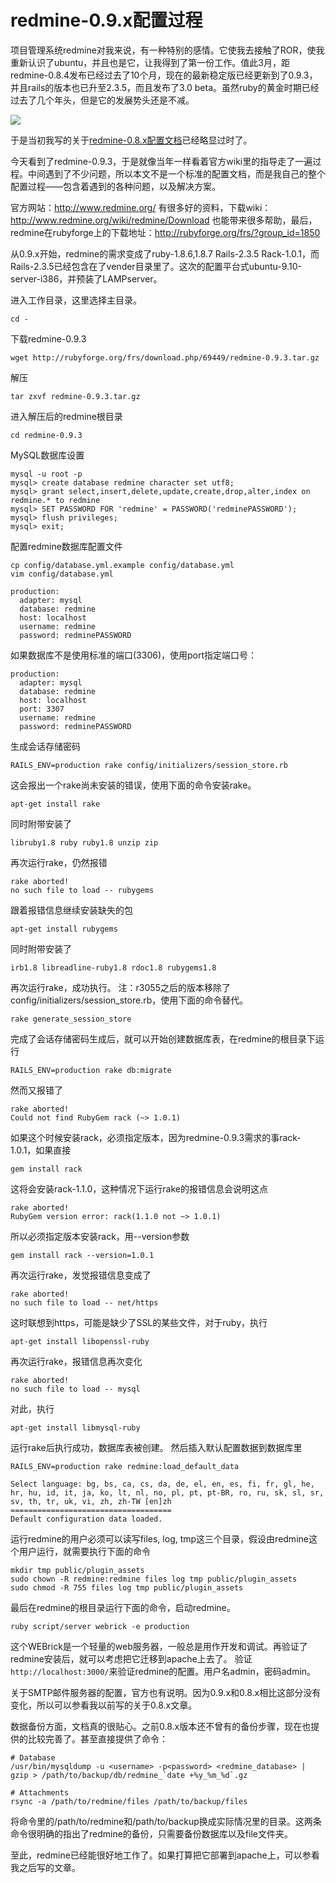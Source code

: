 # redmine-0.9.x配置过程

项目管理系统redmine对我来说，有一种特别的感情。它使我去接触了ROR，使我重新认识了ubuntu，并且也是它，让我得到了第一份工作。值此3月，距redmine-0.8.4发布已经过去了10个月，现在的最新稳定版已经更新到了0.9.3，并且rails的版本也已升至2.3.5，而且发布了3.0 beta。虽然ruby的黄金时期已经过去了几个年头，但是它的发展势头还是不减。

![](/content/images/2013/Dec/redmine_header_en.gif)

于是当初我写的关于[redmine-0.8.x配置文档](http://swordair.com/redmine-basic-configuration-on-ubuntu/)已经略显过时了。

今天看到了redmine-0.9.3，于是就像当年一样看着官方wiki里的指导走了一遍过程。中间遇到了不少问题，所以本文不是一个标准的配置文档，而是我自己的整个配置过程——包含着遇到的各种问题，以及解决方案。

官方网站：http://www.redmine.org/ 有很多好的资料，下载wiki：http://www.redmine.org/wiki/redmine/Download 也能带来很多帮助，最后，redmine在rubyforge上的下载地址：http://rubyforge.org/frs/?group_id=1850

从0.9.x开始，redmine的需求变成了ruby-1.8.6,1.8.7  Rails-2.3.5  Rack-1.0.1，而Rails-2.3.5已经包含在了vender目录里了。这次的配置平台式ubuntu-9.10-server-i386，并预装了LAMPserver。

进入工作目录，这里选择主目录。
```
cd -
```
下载redmine-0.9.3
```
wget http://rubyforge.org/frs/download.php/69449/redmine-0.9.3.tar.gz
```
解压
```
tar zxvf redmine-0.9.3.tar.gz
```
进入解压后的redmine根目录
```
cd redmine-0.9.3
```
MySQL数据库设置
```
mysql -u root -p
mysql> create database redmine character set utf8;
mysql> grant select,insert,delete,update,create,drop,alter,index on redmine.* to redmine
mysql> SET PASSWORD FOR 'redmine' = PASSWORD('redminePASSWORD');
mysql> flush privileges;
mysql> exit;
```
配置redmine数据库配置文件
```
cp config/database.yml.example config/database.yml
vim config/database.yml
```
```
production:
  adapter: mysql
  database: redmine
  host: localhost
  username: redmine
  password: redminePASSWORD
```
如果数据库不是使用标准的端口(3306)，使用port指定端口号：
```
production:
  adapter: mysql
  database: redmine
  host: localhost
  port: 3307
  username: redmine
  password: redminePASSWORD
```
生成会话存储密码
```
RAILS_ENV=production rake config/initializers/session_store.rb
```
这会报出一个rake尚未安装的错误，使用下面的命令安装rake。
```
apt-get install rake
```
同时附带安装了
```
libruby1.8 ruby ruby1.8 unzip zip
```
再次运行rake，仍然报错
```
rake aborted!
no such file to load -- rubygems
```
跟着报错信息继续安装缺失的包
```
apt-get install rubygems
```
同时附带安装了
```
irb1.8 libreadline-ruby1.8 rdoc1.8 rubygems1.8
```
再次运行rake，成功执行。
注：r3055之后的版本移除了config/initializers/session_store.rb，使用下面的命令替代。
```
rake generate_session_store
```
完成了会话存储密码生成后，就可以开始创建数据库表，在redmine的根目录下运行
```
RAILS_ENV=production rake db:migrate
```
然而又报错了
```
rake aborted!
Could not find RubyGem rack (~> 1.0.1)
```
如果这个时候安装rack，必须指定版本，因为redmine-0.9.3需求的事rack-1.0.1，如果直接
```
gem install rack
```
这将会安装rack-1.1.0，这种情况下运行rake的报错信息会说明这点
```
rake aborted!
RubyGem version error: rack(1.1.0 not ~> 1.0.1)
```
所以必须指定版本安装rack，用--version参数
```
gem install rack --version=1.0.1
```
再次运行rake，发觉报错信息变成了
```
rake aborted!
no such file to load -- net/https
```
这时联想到https，可能是缺少了SSL的某些文件，对于ruby，执行
```
apt-get install libopenssl-ruby
```
再次运行rake，报错信息再次变化
```
rake aborted!
no such file to load -- mysql
```
对此，执行
```
apt-get install libmysql-ruby
```
运行rake后执行成功，数据库表被创建。
然后插入默认配置数据到数据库里

```
RAILS_ENV=production rake redmine:load_default_data
```

```
Select language: bg, bs, ca, cs, da, de, el, en, es, fi, fr, gl, he, hr, hu, id, it, ja, ko, lt, nl, no, pl, pt, pt-BR, ro, ru, sk, sl, sr, sv, th, tr, uk, vi, zh, zh-TW [en]zh
====================================
Default configuration data loaded.
```

运行redmine的用户必须可以读写files, log, tmp这三个目录，假设由redmine这个用户运行，就需要执行下面的命令
```
mkdir tmp public/plugin_assets
sudo chown -R redmine:redmine files log tmp public/plugin_assets
sudo chmod -R 755 files log tmp public/plugin_assets
```
最后在redmine的根目录运行下面的命令，启动redmine。
```
ruby script/server webrick -e production
```
这个WEBrick是一个轻量的web服务器，一般总是用作开发和调试。再验证了redmine安装后，就可以考虑把它迁移到apache上去了。
验证`http://localhost:3000/`来验证redmine的配置。用户名admin，密码admin。

关于SMTP邮件服务器的配置，官方也有说明。因为0.9.x和0.8.x相比这部分没有变化，所以可以参看我以前写的关于0.8.x文章。

数据备份方面，文档真的很贴心。之前0.8.x版本还不曾有的备份步骤，现在也提供的比较完善了。甚至直接提供了命令：
```
# Database
/usr/bin/mysqldump -u <username> -p<password> <redmine_database> | gzip > /path/to/backup/db/redmine_`date +%y_%m_%d`.gz

# Attachments
rsync -a /path/to/redmine/files /path/to/backup/files
```
将命令里的/path/to/redmine和/path/to/backup换成实际情况里的目录。这两条命令很明确的指出了redmine的备份，只需要备份数据库以及file文件夹。

至此，redmine已经能很好地工作了。如果打算把它部署到apache上，可以参看我之后写的文章。
